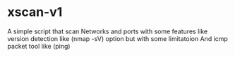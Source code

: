 # xscan-v1

A simple script that scan Networks and ports with some features like version detection like (nmap -sV) option but with some limitatoion
And icmp packet tool like (ping)


